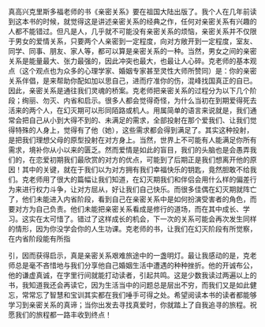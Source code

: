 真高兴克里斯多福老师的书《亲密关系》要在祖国大陆出版了。我个人在几年前读到这本书的时候，就觉得这是讲述亲密关系的经典之作，任何对亲密关系有兴趣的人都不能错过。但凡是人，几乎就不可能没有亲密关系的烦恼，亲密关系并不仅限于男女的爱情关系，只要两个人亲密到一定程度，向对方敞开到一定程度，室友、同学、同事、朋友、家人等，都可以算是亲密关系的一种。当然，男女之间的亲密关系是能量最大、张力最强的，因此冲突也最大，也最让人心碎。克老师的基本观点（这个观点也为众多的心理学家、婚姻专家甚至灵性大师所赞同）是：你的亲密关系伴倡，是来帮助你配如加以思自己，进而疗准你的伤，混峰找国真正的自已。因此，亲密关系是通往我们灵魂的桥案。克老师把亲密关系的过程分为以下几个阶段；绚丽、勿灭、内省和启示。很多人都会觉得奇怪，为什么当初在到期爱得死去活来的两个人，在幻灭期可以形同陌路或机人。用属简单的语言来说就是，我们通常会把自己从小到大得不到的、未满足的需求，全部投射在那个爱我们、让我们觉得特殊的人身上，觉得有了他（她），这些需求都会得到满足了。其实这种投射，是把我们理想父母的原型投射在对方身上。当然，世界上不可能有人能满足你所有需求，境补你从小以来的匮乏。然而爱情是如此的盲目，我们的头脑也是会愚弄我们的，在恋爱初期我们最欣赏的对方的优点，可能到了后期正是我们想离开他的原因！其中的关键，就在于我们以为对方拥有我们幸福快乐的钥匙，竟然胆敢不给我们。克老师用了很大的篇幅让我们知道，在幻灭期我们和伴侣会用什么样的偏差行为来进行权力斗争，让对方屈从，好让我们自己快乐。而很多佳偶在幻灭期就阵亡了，他们未能进入内省阶段，看到自己在亲密关系中是如何扮演受害者的角色，而要对方为自己负责。他们未能把亲密关系看成是修行的道场，而在其中成长、学习。这实在太可惜了。错过了这样成长的机会，下一次的关系可能会再次发生同样的情形，因为你没学会你的人生功课。克老师的书，让我们在幻灭阶段有所觉察，在内省阶段能有所指

引，因而获得启示，真是亲密关系艰难旅途中的一盏明灯。最让我感动的是，克老师总是毫不吝惜地与我们分享他自己婚姻生活中遭遇的种种挫折。他的开诚布公，他的谦虚真诚，在字里行间就能打动读者，引起共鸣。这是少数我读过两遍以上的书，我知道我还会再读它，因为生活当中的问题总是层出不穷，而我们又是如此健忘，常常忘了智慧和宝训其实都在我们唾手可得之处。希望阅读本书的读者都能够学习到亲密关系的真谛；当你出发去寻找真爱时，你就踏上了自我追寻的旅程。祝愿我们的旅程都一路丰收到终点！